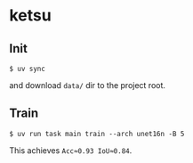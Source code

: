 # ketsu

## Init

```
$ uv sync
```

and download `data/` dir to the project root.


## Train

```
$ uv run task main train --arch unet16n -B 5
```

This achieves `Acc≈0.93 IoU≈0.84`.

